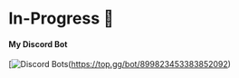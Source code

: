 # In-Progress 👋 

#### My Discord Bot
[![Discord Bots](https://top.gg/api/widget/899823453383852092.svg)(https://top.gg/bot/899823453383852092)
